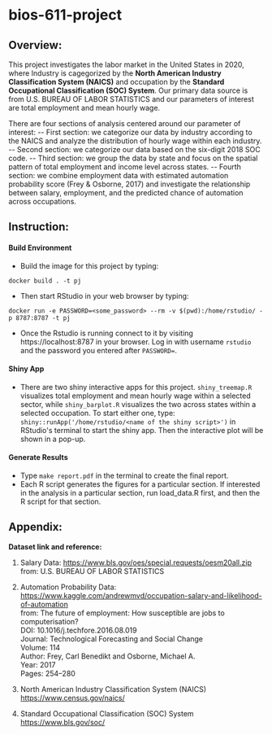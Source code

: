 # bios-611-project

## Overview:
This project investigates the labor market in the United States in 2020, where Industry is cagegorized by the **North American Industry Classification System (NAICS)** and occupation by the **Standard Occupational Classification (SOC) System**. Our primary data source is from U.S. BUREAU OF LABOR STATISTICS and our parameters of interest are total employment and mean hourly wage.

There are four sections of analysis centered around our parameter of interest:
 -- First section: we categorize our data by industry according to the NAICS and analyze the distribution of hourly wage within each industry. 
 -- Second section: we categorize our data based on the six-digit 2018 SOC code. 
 -- Third section: we group the data by state and focus on the spatial pattern of total employment and income level across states. 
 -- Fourth section: we combine employment data with estimated automation probability score (Frey & Osborne, 2017) and investigate the relationship between salary, employment, and the predicted chance of automation across occupations.

## Instruction:
#### Build Environment
 - Build the image for this project by typing: 
```
docker build . -t pj
```
 - Then start RStudio in your web browser by typing:
```
docker run -e PASSWORD=<some_password> --rm -v $(pwd):/home/rstudio/ -p 8787:8787 -t pj
```
 - Once the Rstudio is running connect to it by visiting
https://localhost:8787 in your browser. Log in with username `rstudio` and the password you entered after `PASSWORD=`.

#### Shiny App
 - There are two shiny interactive apps for this project. `shiny_treemap.R` visualizes total employment and mean hourly wage within a selected sector, while `shiny_barplot.R` visualizes the two across states within a selected occupation. To start either one, type:
`shiny::runApp('/home/rstudio/<name of the shiny script>')` in RStudio's terminal to start the shiny app. Then the interactive plot will be shown in a pop-up.
 
#### Generate Results
 - Type `make report.pdf` in the terminal to create the final report.
 - Each R script generates the figures for a particular section. If interested in the analysis in a particular section, run load_data.R first, and then the R script for that section.

## Appendix:
**Dataset link and reference:**

1. Salary Data:
https://www.bls.gov/oes/special.requests/oesm20all.zip  
from: U.S. BUREAU OF LABOR STATISTICS

2. Automation Probability Data:
https://www.kaggle.com/andrewmvd/occupation-salary-and-likelihood-of-automation  
from: The future of employment: How susceptible are jobs to computerisation?  
DOI: 10.1016/j.techfore.2016.08.019  
Journal: Technological Forecasting and Social Change  
Volume: 114  
Author: Frey, Carl Benedikt and Osborne, Michael A.  
Year: 2017  
Pages: 254–280  

3. North American Industry Classification System (NAICS)  
https://www.census.gov/naics/

4. Standard Occupational Classification (SOC) System  
https://www.bls.gov/soc/
